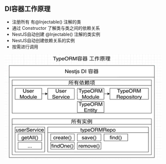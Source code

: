 ## DI容器工作原理

- 注册所有 有@Injectable() 注解的类
- 通过 Constructor 了解类与类之间的依赖关系
- NestJS自动创建 @Injectable() 注解的类实例
- NestJS自动创建依赖关系的实例
- 按需进行调用
 
![typeorm工作原理](./typeorm.png)